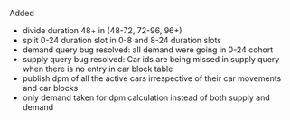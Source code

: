 Added

- divide duration 48+ in (48-72, 72-96, 96+)
- split 0-24 duration slot in 0-8 and 8-24 duration slots
- demand query bug resolved: all demand were going in 0-24 cohort
- supply query bug resolved: Car ids are being missed in supply query when there is no entry in car block table
- publish dpm of all the active cars irrespective of their car movements and car blocks
- only demand taken for dpm calculation instead of both supply and demand
